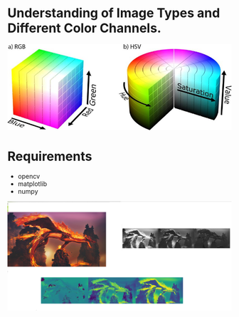 # Understanding of Image Types and Different Color Channels. 

![Screenshot](rgb_hsv_color.png)

# Requirements
- opencv
- matplotlib
- numpy

![Screenshot](RGB_HSV_Split_Git.png)

